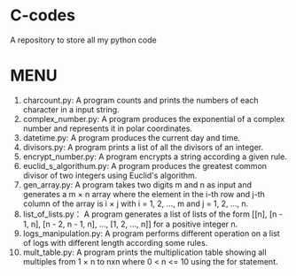 # C-codes
A repository to store all my python code

MENU                            
=========================================
1. charcount.py: A program counts and prints the numbers of each character in a input string.
2. complex_number.py: A program produces the exponential of a complex number and represents it in polar coordinates.
3. datetime.py: A program produces the current day and time.
4. divisors.py: A program prints a list of all the divisors of an integer.
5. encrypt_number.py: A program encrypts a string according a given rule.
6. euclid_s_algorithum.py: A program produces the greatest common divisor of two integers using Euclid's algorithm.
7. gen_array.py: A program takes two digits m and n as input and generates a m × n array where the element in the i-th row and j-th column of the array is i × j with i = 1, 2, ..., m and j = 1, 2, ..., n.
8. list_of_lists.py： A program generates a list of lists of the form \[\[n], \[n - 1, n], \[n - 2, n - 1, n], ..., \[1, 2, ..., n]] for a positive integer n.
9. logs_manipulation.py: A program performs different operation on a list of logs with different length according some rules.
10. mult_table.py: A program prints the multiplication table showing all multiples from 1 × n to nxn where 0 < n <= 10 using the for statement.
